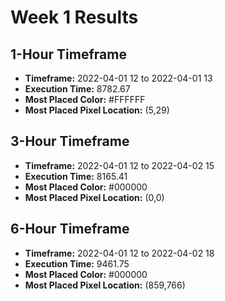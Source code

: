 # Week 1 Results
## 1-Hour Timeframe
- **Timeframe:** 2022-04-01 12 to 2022-04-01 13
- **Execution Time:** 8782.67
- **Most Placed Color:** #FFFFFF
- **Most Placed Pixel Location:** (5,29)
## 3-Hour Timeframe
- **Timeframe:** 2022-04-01 12 to 2022-04-02 15
- **Execution Time:** 8165.41
- **Most Placed Color:** #000000
- **Most Placed Pixel Location:** (0,0)
## 6-Hour Timeframe
- **Timeframe:** 2022-04-01 12 to 2022-04-02 18
- **Execution Time:** 9461.75
- **Most Placed Color:** #000000
- **Most Placed Pixel Location:** (859,766)